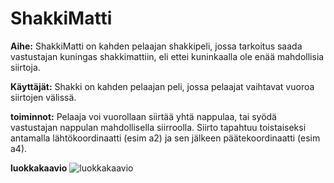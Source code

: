 # ShakkiMatti

**Aihe:** ShakkiMatti on kahden pelaajan shakkipeli, jossa tarkoitus saada vastustajan kuningas shakkimattiin, eli ettei kuninkaalla ole enää mahdollisia siirtoja.

**Käyttäjät:** Shakki on kahden pelaajan peli, jossa pelaajat vaihtavat vuoroa siirtojen välissä.

**toiminnot:** Pelaaja voi vuorollaan siirtää yhtä nappulaa, tai syödä vastustajan nappulan mahdollisella siirroolla. Siirto tapahtuu toistaiseksi antamalla lähtökoordinaatti (esim a2) ja sen jälkeen päätekoordinaatti (esim a4).

**luokkakaavio** 
![luokkakaavio](http://i.imgur.com/RGhFlMD.jpg)
